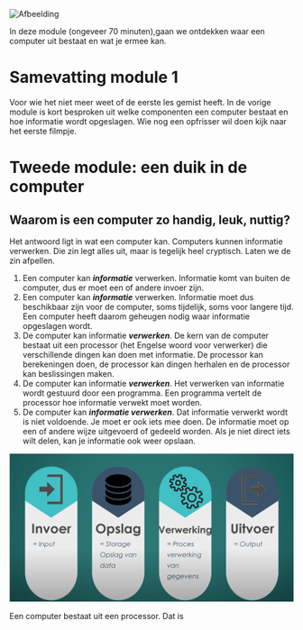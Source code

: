 ![Afbeelding](https://2pwgqm3nczsg1a5kw72u2pcf-wpengine.netdna-ssl.com/wp-content/uploads/2019/05/computer-system-upgrade.jpg "Een computer")

In deze module (ongeveer 70 minuten),gaan we ontdekken waar een computer uit bestaat en wat je ermee kan.

# Samevatting module 1
Voor wie het niet meer weet of de eerste les gemist heeft. In de vorige module is kort besproken uit welke componenten een computer bestaat en hoe informatie wordt opgeslagen. Wie nog een opfrisser wil doen kijk naar het eerste filmpje.


# Tweede module: een duik in de computer

## Waarom is een computer zo handig, leuk, nuttig? 
Het antwoord ligt in wat een computer kan. Computers kunnen informatie verwerken. Die zin legt alles uit, maar is tegelijk heel cryptisch. Laten we de zin afpellen.

1. Een computer kan ***informatie*** verwerken. Informatie komt van buiten de computer, dus er moet een of andere invoer zijn.
2. Een computer kan ***informatie*** verwerken. Informatie moet dus beschikbaar zijn voor de computer, soms tijdelijk, soms voor langere tijd. Een computer heeft daarom geheugen nodig waar informatie opgeslagen wordt.
3. De computer kan informatie ***verwerken***. De kern van de computer bestaat uit een processor (het Engelse woord voor verwerker) die verschillende dingen kan doen met informatie. De processor kan berekeningen doen, de processor kan dingen herhalen en de processor kan beslissingen maken.
4. De computer kan informatie ***verwerken***. Het verwerken van informatie wordt gestuurd door een programma. Een programma vertelt de processor hoe informatie verwekt moet worden.
5. De computer kan ***informatie verwerken***. Dat informatie verwerkt wordt is niet voldoende. Je moet er ook iets mee doen. De informatie moet op een of andere wijze uitgevoerd of gedeeld worden. Als je niet direct iets wilt delen, kan je informatie ook weer opslaan.


![Afbeelding](https://raw.githubusercontent.com/johantenhouten/InleidingInformatica/main/elementencomputer.png "Componenten in een computer")

Een computer bestaat uit een processor. Dat is 

